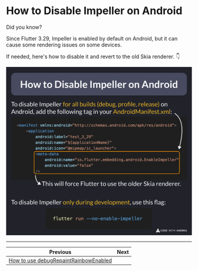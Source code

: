 # How to Disable Impeller on Android

Did you know?

Since Flutter 3.29, Impeller is enabled by default on Android, but it can cause some rendering issues on some devices.

If needed, here's how to disable it and revert to the old Skia renderer. 👇

![](246.png)

<!--

To disable Impeller for all builds (debug, profile, release) on Android, add the following tag in your AndroidManifest.xml:

<manifest xmlns:android="http://schemas.android.com/apk/res/android">
    <application
        android:label="test_3_29"
        android:name="${applicationName}"
        android:icon="@mipmap/ic_launcher">
        <meta-data
            android:name="io.flutter.embedding.android.EnableImpeller"
            android:value="false"
        />     

To disable Impeller only during development, use this flag:

flutter run --no-enable-impeller
-->

---

| Previous | Next |
| -------- | ---- |
| [How to use debugRepaintRainbowEnabled](../0245-debug-repaint-rainbow-enabled/index.md) | |


<!-- TWITTER|https://x.com/biz84/status/1917195051282882814 -->
<!-- LINKEDIN|https://www.linkedin.com/posts/andreabizzotto_did-you-know-since-flutter-329-impeller-activity-7322960928092614656-y3a4 -->
<!-- BLUESKY|https://bsky.app/profile/codewithandrea.com/post/3lnxbzya7oc23 -->
